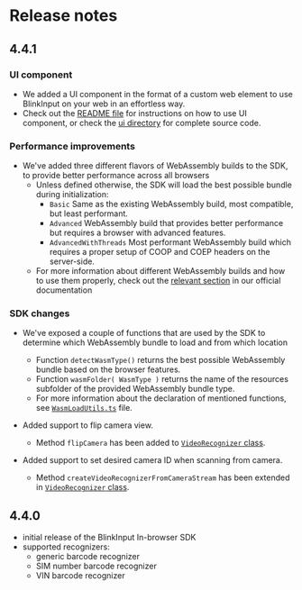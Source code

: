# Release notes

## 4.4.1

### UI component

* We added a UI component in the format of a custom web element to use BlinkInput on your web in an effortless way.
* Check out the [README file](README.md) for instructions on how to use UI component, or check the [ui directory](/ui) for complete source code.

### Performance improvements

* We've added three different flavors of WebAssembly builds to the SDK, to provide better performance across all browsers
    * Unless defined otherwise, the SDK will load the best possible bundle during initialization:
        * `Basic` Same as the existing WebAssembly build, most compatible, but least performant.
        * `Advanced` WebAssembly build that provides better performance but requires a browser with advanced features.
        * `AdvancedWithThreads` Most performant WebAssembly build which requires a proper setup of COOP and COEP headers on the server-side.
    * For more information about different WebAssembly builds and how to use them properly, check out the [relevant section](README.md/#deploymentGuidelines) in our official documentation

### SDK changes

* We've exposed a couple of functions that are used by the SDK to determine which WebAssembly bundle to load and from which location
    * Function `detectWasmType()` returns the best possible WebAssembly bundle based on the browser features.
    * Function `wasmFolder( WasmType )` returns the name of the resources subfolder of the provided WebAssembly bundle type.
    * For more information about the declaration of mentioned functions, see [`WasmLoadUtils.ts`](src/MicroblinkSDK/WasmLoadUtils.ts) file.

* Added support to flip camera view.
    * Method `flipCamera` has been added to [`VideoRecognizer` class](src/MicroblinkSDK/VideoRecognizer.ts).
* Added support to set desired camera ID when scanning from camera.
    * Method `createVideoRecognizerFromCameraStream` has been extended in [`VideoRecognizer` class](src/MicroblinkSDK/VideoRecognizer.ts).

## 4.4.0

- initial release of the BlinkInput In-browser SDK
- supported recognizers:
    - generic barcode recognizer
    - SIM number barcode recognizer
    - VIN barcode recognizer
